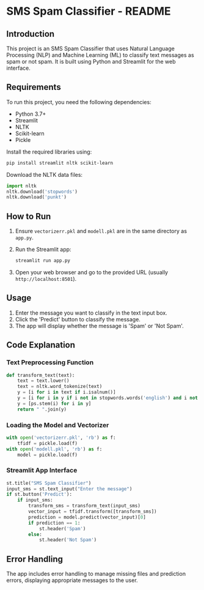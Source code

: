 # SMS Spam Classifier - README

## Introduction

This project is an SMS Spam Classifier that uses Natural Language Processing (NLP) and Machine Learning (ML) to classify text messages as spam or not spam. It is built using Python and Streamlit for the web interface.

## Requirements

To run this project, you need the following dependencies:

- Python 3.7+
- Streamlit
- NLTK
- Scikit-learn
- Pickle

Install the required libraries using:

```bash
pip install streamlit nltk scikit-learn
```

Download the NLTK data files:

```python
import nltk
nltk.download('stopwords')
nltk.download('punkt')
```

## How to Run

1. Ensure `vectorizerr.pkl` and `modell.pkl` are in the same directory as `app.py`.
2. Run the Streamlit app:

   ```bash
   streamlit run app.py
   ```

3. Open your web browser and go to the provided URL (usually `http://localhost:8501`).

## Usage

1. Enter the message you want to classify in the text input box.
2. Click the 'Predict' button to classify the message.
3. The app will display whether the message is 'Spam' or 'Not Spam'.

## Code Explanation

### Text Preprocessing Function

```python
def transform_text(text):
    text = text.lower()
    text = nltk.word_tokenize(text)
    y = [i for i in text if i.isalnum()]
    y = [i for i in y if i not in stopwords.words('english') and i not in string.punctuation]
    y = [ps.stem(i) for i in y]
    return " ".join(y)
```

### Loading the Model and Vectorizer

```python
with open('vectorizerr.pkl', 'rb') as f:
    tfidf = pickle.load(f)
with open('modell.pkl', 'rb') as f:
    model = pickle.load(f)
```

### Streamlit App Interface

```python
st.title("SMS Spam Classifier")
input_sms = st.text_input("Enter the message")
if st.button('Predict'):
    if input_sms:
        transform_sms = transform_text(input_sms)
        vector_input = tfidf.transform([transform_sms])
        prediction = model.predict(vector_input)[0]
        if prediction == 1:
            st.header('Spam')
        else:
            st.header('Not Spam')
```

## Error Handling

The app includes error handling to manage missing files and prediction errors, displaying appropriate messages to the user.
